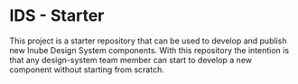# IDS - Starter

This project is a starter repository that can be used to develop and publish new Inube Design System components. With this repository the intention is that any design-system team member can start to develop a new component without starting from scratch.
